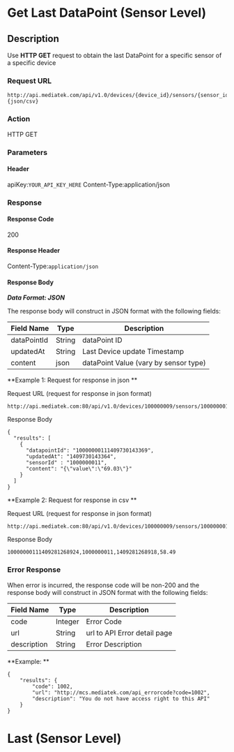 # Get Last DataPoint (Sensor Level)

## Description

Use **HTTP GET** request to obtain the last DataPoint for a specific sensor of a specific device

### Request URL

```
http://api.mediatek.com/api/v1.0/devices/{device_id}/sensors/{sensor_id}/datapoints/last.{json/csv}
```

### Action
HTTP GET

### Parameters

#### Header

apiKey:`YOUR_API_KEY_HERE`
Content-Type:application/json

### Response

#### Response Code
200

#### Response Header

Content-Type:`application/json`
#### Response Body

***Data Format: JSON***

The response body will construct in JSON format with the following fields:

| Field Name | Type |Description|
| --- | --- | --- |
| dataPointId | String | dataPoint ID |
| updatedAt | String | Last Device update Timestamp |
| content | json | dataPoint Value (vary by sensor type) |


**Example 1: Request for response in json **

Request URL (request for response in json format)
```
http://api.mediatek.com:80/api/v1.0/devices/100000009/sensors/1000000011/datapoints/last.json
```
Response Body

```
{
  "results": [
    {
      "datapointId": "10000000111409730143369",
      "updatedAt": "1409730143364",
      "sensorId" : "1000000011",
      "content": "{\"value\":\"69.03\"}"
    }
  ]
}
```

**Example 2: Request for response in csv **

Request URL (request for response in json format)
```
http://api.mediatek.com:80/api/v1.0/devices/100000009/sensors/1000000011/datapoints/last.csv
```
Response Body

```
10000000111409281268924,1000000011,1409281268918,58.49
```


### Error Response

When error is incurred, the response code will be non-200 and the response body will construct in JSON format with the following fields:

| Field Name | Type |Description|
| --- | --- | --- |
| code | Integer | Error Code |
| url | String | url to API Error detail page |
| description | String | Error Description |

**Example: **
```
{
    "results": {
        "code": 1002,
        "url": "http://mcs.mediatek.com/api_errorcode?code=1002",
        "description": "You do not have access right to this API"
    }
}
```
# Last (Sensor Level)
